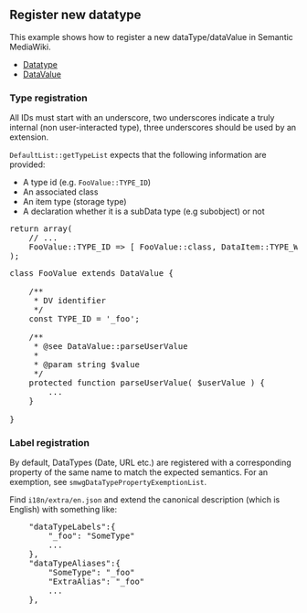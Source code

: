 ## Register new datatype

This example shows how to register a new dataType/dataValue in Semantic MediaWiki.

* [Datatype](https://www.semantic-mediawiki.org/wiki/Help:Datatype)
* [DataValue](https://www.semantic-mediawiki.org/wiki/Help:DataValue)

### Type registration

All IDs must start with an underscore, two underscores indicate a truly internal
(non user-interacted type), three underscores should be used by an extension.

`DefaultList::getTypeList` expects that the following information are provided:

* A type id (e.g. `FooValue::TYPE_ID`)
* An associated class
* An item type (storage type)
* A declaration whether it is a subData type (e.g subobject) or not

<pre>
return array(
	// ...
	FooValue::TYPE_ID => [ FooValue::class, DataItem::TYPE_WIKIPAGE, false ],
);
</pre>

<pre>
class FooValue extends DataValue {

	/**
	 * DV identifier
	 */
	const TYPE_ID = '_foo';

	/**
	 * @see DataValue::parseUserValue
	 *
	 * @param string $value
	 */
	protected function parseUserValue( $userValue ) {
		...
	}

}
</pre>

### Label registration

By default, DataTypes (Date, URL etc.) are registered with a corresponding property
of the same name to match the expected semantics. For an exemption, see
`smwgDataTypePropertyExemptionList`.

Find `i18n/extra/en.json` and extend the canonical description (which is English) with something like:

<pre>
	"dataTypeLabels":{
		"_foo": "SomeType"
		...
	},
	"dataTypeAliases":{
		"SomeType": "_foo"
		"ExtraAlias": "_foo"
		...
	},
</pre>
